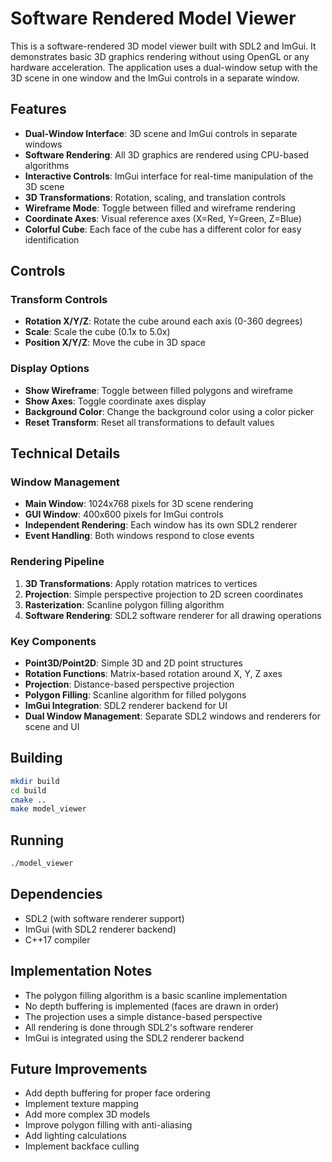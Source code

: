 # Software Rendered Model Viewer

This is a software-rendered 3D model viewer built with SDL2 and ImGui. It demonstrates basic 3D graphics rendering without using OpenGL or any hardware acceleration. The application uses a dual-window setup with the 3D scene in one window and the ImGui controls in a separate window.

## Features

- **Dual-Window Interface**: 3D scene and ImGui controls in separate windows
- **Software Rendering**: All 3D graphics are rendered using CPU-based algorithms
- **Interactive Controls**: ImGui interface for real-time manipulation of the 3D scene
- **3D Transformations**: Rotation, scaling, and translation controls
- **Wireframe Mode**: Toggle between filled and wireframe rendering
- **Coordinate Axes**: Visual reference axes (X=Red, Y=Green, Z=Blue)
- **Colorful Cube**: Each face of the cube has a different color for easy identification

## Controls

### Transform Controls

- **Rotation X/Y/Z**: Rotate the cube around each axis (0-360 degrees)
- **Scale**: Scale the cube (0.1x to 5.0x)
- **Position X/Y/Z**: Move the cube in 3D space

### Display Options

- **Show Wireframe**: Toggle between filled polygons and wireframe
- **Show Axes**: Toggle coordinate axes display
- **Background Color**: Change the background color using a color picker
- **Reset Transform**: Reset all transformations to default values

## Technical Details

### Window Management

- **Main Window**: 1024x768 pixels for 3D scene rendering
- **GUI Window**: 400x600 pixels for ImGui controls
- **Independent Rendering**: Each window has its own SDL2 renderer
- **Event Handling**: Both windows respond to close events

### Rendering Pipeline

1. **3D Transformations**: Apply rotation matrices to vertices
2. **Projection**: Simple perspective projection to 2D screen coordinates
3. **Rasterization**: Scanline polygon filling algorithm
4. **Software Rendering**: SDL2 software renderer for all drawing operations

### Key Components

- **Point3D/Point2D**: Simple 3D and 2D point structures
- **Rotation Functions**: Matrix-based rotation around X, Y, Z axes
- **Projection**: Distance-based perspective projection
- **Polygon Filling**: Scanline algorithm for filled polygons
- **ImGui Integration**: SDL2 renderer backend for UI
- **Dual Window Management**: Separate SDL2 windows and renderers for scene and UI

## Building

```bash
mkdir build
cd build
cmake ..
make model_viewer
```

## Running

```bash
./model_viewer
```

## Dependencies

- SDL2 (with software renderer support)
- ImGui (with SDL2 renderer backend)
- C++17 compiler

## Implementation Notes

- The polygon filling algorithm is a basic scanline implementation
- No depth buffering is implemented (faces are drawn in order)
- The projection uses a simple distance-based perspective
- All rendering is done through SDL2's software renderer
- ImGui is integrated using the SDL2 renderer backend

## Future Improvements

- Add depth buffering for proper face ordering
- Implement texture mapping
- Add more complex 3D models
- Improve polygon filling with anti-aliasing
- Add lighting calculations
- Implement backface culling
